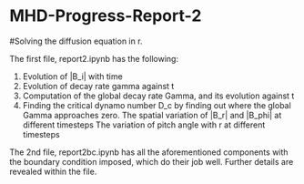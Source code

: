 # MHD-Progress-Report-2

#Solving the diffusion equation in r.

The first file, report2.ipynb has the following:

1. Evolution of |B_i| with time
2. Evolution of decay rate gamma against t
3. Computation of the global decay rate Gamma, and its evolution against t
4. Finding the critical dynamo number D_c by finding out where the global Gamma approaches zero.
The spatial variation of |B_r| and |B_phi| at different timesteps
The variation of pitch angle with r at different timesteps

The 2nd file, report2bc.ipynb has all the aforementioned components with the boundary condition imposed, which do their job well. Further details are revealed within the file.
